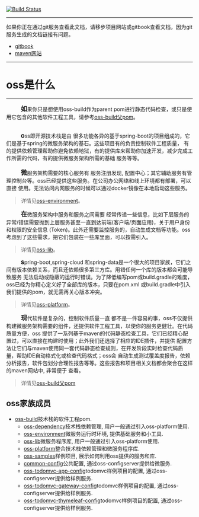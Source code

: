 [![Build Status](https://travis-ci.org/home1-oss/oss-build.svg?branch=develop)](https://travis-ci.org/home1-oss/oss-build)

-----
如果你正在通过git服务查看此文档，请移步项目网站或gitbook查看文档，因为git服务生成的文档链接有问题。
+ [gitbook](http://mvn-site.internal/oss-build-develop/gitbook)
+ [maven网站](http://home1-oss.github.io/oss-build/1.0.11.OSS-SNAPSHOT)
-----

# oss是什么
-----

&nbsp;&nbsp;&nbsp;&nbsp;&nbsp;&nbsp;&nbsp;&nbsp;&nbsp;&nbsp;<big>**如**</big>果你只是想使用oss-build作为parent
pom进行静态代码检查，或只是使用它包含的其他软件工程工具，请参考[oss-build父pom](./INTRODUCTION.html)。<br/>
<br/>

&nbsp;&nbsp;&nbsp;&nbsp;&nbsp;&nbsp;&nbsp;&nbsp;&nbsp;&nbsp;<big>**o**</big>ss即开源技术栈是由
很多功能各异的基于spring-boot的项目组成的，它们是基于spring的微服务架构的基石。这些项目有的负责控制软件工程质量，
有的提供依赖管理帮助你避免依赖地狱，有的提供库来帮助你加速开发，减少完成工作所需的代码，有的提供微服务架构所需的基础
服务等等。<br/>
<br/>
&nbsp;&nbsp;&nbsp;&nbsp;&nbsp;&nbsp;&nbsp;&nbsp;&nbsp;&nbsp;<big>**微**</big>服务架构需要的核心服务有 
服务注册发现, 配置中心；其它辅助服务有管理控制台等。oss已经提供这些服务。在公司办公网络和线上环境都有部署，可以直接
使用。无法访问内网服务的时候可以通过docker镜像在本地启动这些服务。
> 详情见[oss-environment](../oss-environment/)。

&nbsp;&nbsp;&nbsp;&nbsp;&nbsp;&nbsp;&nbsp;&nbsp;&nbsp;&nbsp;<big>**在**</big>微服务架构中服务和服务之间需要
经常传递一些信息，比如下层服务的异常/错误需要抛到上层服务甚至一直到达前端(客户端/页面应用)，关于用户身份和权限的安全信息
(Token)。此外还需要监控服务的，自动生成文档等功能。oss考虑到了这些需求，把它们包装在一些库里面，可以按需引入。
> 详情见[oss-lib](../oss-lib/)。

&nbsp;&nbsp;&nbsp;&nbsp;&nbsp;&nbsp;&nbsp;&nbsp;&nbsp;&nbsp;<big>**s**</big>pring-boot,spring-cloud
和spring-data是一个很大的项目家族，它们之间有版本依赖关系，而且还依赖很多第三方库。用错任何一个库的版本都会可能导致服务
无法启动或隐蔽的运行时错误。为了降低编写pom或build.gradle的难度，oss已经为你精心定义好了全部库的版本，只要在pom.xml
或build.gradle中引入我们提供的pom，就无需再关心版本冲突。
> 详情见[oss-platform](../oss-platform/)。

&nbsp;&nbsp;&nbsp;&nbsp;&nbsp;&nbsp;&nbsp;&nbsp;&nbsp;&nbsp;<big>**现**</big>代软件是复杂的，控制软件质量一直
都不是一件容易的事，oss不仅提供构建微服务架构需要的组件，还提供软件工程工具，以使你的服务更健壮。在代码质量方便，oss
提供了一系列基于maven的代码静态检查工具，它们已经精心配置过，可以直接在构建时使用；此外我们还选择了相应的IDE插件，并提供
配置方法让它们与maven使用同一套代码静态检查规则，在开发阶段实时检查代码质量，帮助IDE自动格式化或检查代码格式；oss会
自动生成测试覆盖度报告，依赖分析报告，软件包划分合理性报告等等。这些报告和项目相关文档都会聚合在这样的maven网站中, 非常便于
查看。
> 详情见[oss-build父pom](./INTRODUCTION.html)

## oss家族成员

+ [oss-build](./INTRODUCTION.html)技术栈的软件工程pom.
    - [oss-dependency](./oss-dependency/)技术栈依赖管理, 用户一般通过引入oss-platform使用.
    - [oss-environment](../oss-environment/)微服务运行时环境, 提供基础服务和小工具.
    - [oss-lib](../oss-lib/)微服务程序库, 用户一般通过引入oss-platform使用.
    - [oss-platform](../oss-platform/)整合技术栈依赖管理和微服务程序库.
    - [oss-samples](../oss-samples/)样例项目, 展示如何利用oss提供的服务和库.
    - [common-config](http://gitlab.internal/configserver/common-config)公共配置, 通过oss-configserver提供给微服务.
    - [oss-todomvc-app-config](http://gitlab.internal/configserver/oss-todomvc-app-config)todomvc样例项目的配置, 通过oss-configserver提供给样例服务.
    - [oss-todomvc-gateway-config](http://gitlab.internal/configserver/oss-todomvc-gateway-config)todomvc样例项目的配置, 通过oss-configserver提供给样例服务.
    - [oss-todomvc-thymeleaf-config](http://gitlab.internal/configserver/oss-todomvc-thymeleaf-config)todomvc样例项目的配置, 通过oss-configserver提供给样例服务.

